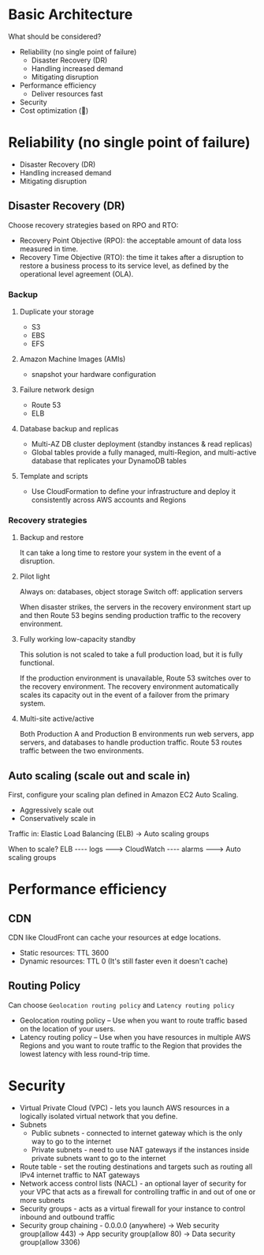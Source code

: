 # Basic Architecture

What should be considered?

- Reliability (no single point of failure)
  - Disaster Recovery (DR)
  - Handling increased demand
  - Mitigating disruption
- Performance efficiency
  - Deliver resources fast
- Security
- Cost optimization (🤑)

# Reliability (no single point of failure)

- Disaster Recovery (DR)
- Handling increased demand
- Mitigating disruption

## Disaster Recovery (DR)

Choose recovery strategies based on RPO and RTO:

- Recovery Point Objective (RPO): the acceptable amount of data loss measured in time.
- Recovery Time Objective (RTO): the time it takes after a disruption to restore a business process to its service level, as defined by the operational level agreement (OLA).

### Backup

1. Duplicate your storage

   - S3
   - EBS
   - EFS

2. Amazon Machine Images (AMIs)

   - snapshot your hardware configuration

3. Failure network design

   - Route 53
   - ELB

4. Database backup and replicas

   - Multi-AZ DB cluster deployment (standby instances & read replicas)
   - Global tables provide a fully managed, multi-Region, and multi-active database that replicates your DynamoDB tables

5. Template and scripts

   - Use CloudFormation to define your infrastructure and deploy it consistently across AWS accounts and Regions

### Recovery strategies

1. Backup and restore

   It can take a long time to restore your system in the event of a disruption.

2. Pilot light

   Always on: databases, object storage
   Switch off: application servers

   When disaster strikes, the servers in the recovery environment start up and then Route 53 begins sending production traffic to the recovery environment.

3. Fully working low-capacity standby

   This solution is not scaled to take a full production load, but it is fully functional.

   If the production environment is unavailable, Route 53 switches over to the recovery environment. The recovery environment automatically scales its capacity out in the event of a failover from the primary system.

4. Multi-site active/active

   Both Production A and Production B environments run web servers, app servers, and databases to handle production traffic. Route 53 routes traffic between the two environments.

## Auto scaling (scale out and scale in)

First, configure your scaling plan defined in Amazon EC2 Auto Scaling.

- Aggressively scale out
- Conservatively scale in

Traffic in: Elastic Load Balancing (ELB) -> Auto scaling groups

When to scale? ELB ---- logs ---> CloudWatch ---- alarms ---> Auto scaling groups

# Performance efficiency

## CDN

CDN like CloudFront can cache your resources at edge locations.

- Static resources: TTL 3600
- Dynamic resources: TTL 0 (It's still faster even it doesn't cache)

## Routing Policy

Can choose `Geolocation routing policy` and `Latency routing policy`

- Geolocation routing policy – Use when you want to route traffic based on the location of your users.
- Latency routing policy – Use when you have resources in multiple AWS Regions and you want to route traffic to the Region that provides the lowest latency with less round-trip time.

# Security

- Virtual Private Cloud (VPC) - lets you launch AWS resources in a logically isolated virtual network that you define.
- Subnets
  - Public subnets - connected to internet gateway which is the only way to go to the internet
  - Private subnets - need to use NAT gateways if the instances inside private subnets want to go to the internet
- Route table - set the routing destinations and targets such as routing all IPv4 internet traffic to NAT gateways
- Network access control lists (NACL) - an optional layer of security for your VPC that acts as a firewall for controlling traffic in and out of one or more subnets
- Security groups - acts as a virtual firewall for your instance to control inbound and outbound traffic
- Security group chaining - 0.0.0.0 (anywhere) -> Web security group(allow 443) -> App security group(allow 80) -> Data security group(allow 3306)
